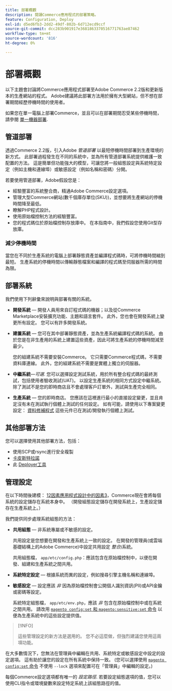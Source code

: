 ```yaml
---
title: 部署概觀
description: 閱讀Commerce應用程式的部署策略。
feature: Configuration, Deploy
exl-id: d5ed6fb3-2dd2-49df-802b-6d712ecd9ccf
source-git-commit: dcc283b901917e3681863370516771763ae87462
workflow-type: tm+mt
source-wordcount: '816'
ht-degree: 0%

---
```


# 部署概觀

以下主題會討論將Commerce應用程式部署至Adobe Commerce 2.2版和更新版本的生產網站的程式。 Adobe建議將此部署方法用於擁有大型網站，但不想在部署期間經歷停機時間的使用者。

如果您在單一電腦上部署Commerce，並且可以在部署期間忍受某些停機時間，請參閱 [單一機器部署](../deployment/single-machine.md).

## 管道部署

透過Commerce 2.2版，引入Adobe _管道部署_ 以最短停機時間部署到生產環境的新方式。 此部署過程發生在不同的系統中，並為所有管道部署系統提供維護一致配置的方法。 這是簡單但功能強大的模型，可讓您將一般組態設定與系統特定設定（例如主機和連線埠）或敏感設定（例如名稱和密碼）分開。

若要使用管道部署，Adobe假設您是：

- 經驗豐富的系統整合商，精通Adobe Commerce設定選項。
- 管理大型Commerce網站(數千個庫存單位(SKU))，並想要將生產網站的停機時間降至最低。
- 瞭解PHP程式設計。
- 使用原始檔控制方法的經驗豐富。
- 您的程式碼位於原始檔控制存放庫中。 在本指南中，我們假設您使用Git型存放庫。

### 減少停機時間

當您在不同於生產系統的電腦上部署靜態資產並編譯程式碼時，可將停機時間縮到最短。 生產系統的停機時間以傳輸靜態檔案和編譯的程式碼至伺服器所需的時間為限。

## 部署系統

我們使用下列辭彙來說明與部署有關的系統。

- **開發系統** — 開發人員用來自訂程式碼的機器；以及從Commerce Marketplace安裝擴充功能、主題和語言套件。 此外，您也會在開發系統上變更所有設定。 您可以有許多開發系統。

- **建置系統** — 您可在其中部署靜態資產，並為生產系統編譯程式碼的系統。 由於您是在非生產用的系統上建置這些資產，因此可將生產系統的停機時間減至最少。

  您的組建系統不需要安裝Commerce。 它只需要Commerce程式碼，不需要資料庫連線。 此外，您的組建系統不需要是實體上獨立的伺服器。

- **中繼系統**—_可選_. 您可以選擇設定測試系統，用於所有整合程式碼的最終測試，包括使用者驗收測試(UAT)。 以設定生產系統的相同方式設定中繼系統。 除了測試不是您的即時商店且不會處理客戶訂單外，測試與生產完全相同。

- **生產系統** — 您的即時商店。 您應該在這裡進行最小的直接設定變更，並且肯定沒有未在測試執行個體上測試的任何設定。 如有可能，請使用以下專案變更設定： [資料修補程式](https://developer.adobe.com/commerce/php/development/components/declarative-schema/patches/) 這些元件已在測試/開發執行個體上測試。

## 其他部署方法

您可以選擇使用其他部署方法，包括：

- 使用SCP或rsync進行安全複製
- [卡皮斯特拉諾](https://capistranorb.com/documentation/overview/what-is-capistrano)
- 此 [Deployer工具](https://deployer.org/)

## 管理設定

在以下時間後建模： [12因素應用程式設計中的因素3](https://12factor.net/config)，Commerce現在會將每個系統的設定儲存在系統本身中。 （開發組態設定儲存在開發系統上，生產設定儲存在生產系統上。）

我們提供同步處理系統組態的方法：

- **共用組態** — 非系統專屬或不敏感的設定。

  共用設定是您想要在開發和生產系統上一致的設定。 在開發的管理員(或雲端基礎結構上的Adobe Commerce)中設定共用設定 _整合_)系統。

  共用組態檔， `app/etc/config.php`：應該包含在原始檔控制中，以便在開發、組建和生產系統之間共用。

- **系統特定設定** — 根據系統而異的設定，例如搜尋引擎主機名稱和連線埠。

- **敏感設定** — 設定應該 _非_ 因為原始檔控制會公開個人識別資訊(PII)或API金鑰或密碼等設定。

  系統特定組態檔， `app/etc/env.php`，應該 _非_ 包含在原始檔控制中或在系統之間共用。 請改用 [`magento config:set` 和 `magento:sensitive:set` 命令](../cli/set-configuration-values.md) 以便為生產系統中的這些設定提供值。

>[!INFO]
>
>這些管理設定的新方法是選用的。 您不必這麼做，但強烈建議您使用這兩項功能。

在大多數情況下，您無法在管理員中編輯在共用、系統特定或敏感設定中設定的設定選項。 這有助於讓您的設定在所有系統中保持一致。 (您可以選擇使用 [`magento config:set` 命令](../cli/set-configuration-values.md) 不使用 `--lock` 選項來配置可在「管理員」中編輯的設定。)

每個Commerce設定選項都有唯一的 _設定路徑_. 若要設定組態選項的值，您可以使用CLI指令或環境變數來設定特定系統上該組態路徑的值。
